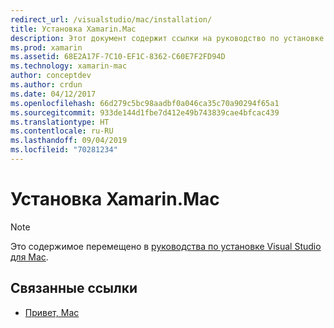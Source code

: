 ```yaml
---
redirect_url: /visualstudio/mac/installation/
title: Установка Xamarin.Mac
description: Этот документ содержит ссылки на руководство по установке Visual Studio для Mac, которое описывает установку Xamarin.Mac для разработки для macOS.
ms.prod: xamarin
ms.assetid: 68E2A17F-7C10-EF1C-8362-C60E7F2FD94D
ms.technology: xamarin-mac
author: conceptdev
ms.author: crdun
ms.date: 04/12/2017
ms.openlocfilehash: 66d279c5bc98aadbf0a046ca35c70a90294f65a1
ms.sourcegitcommit: 933de144d1fbe7d412e49b743839cae4bfcac439
ms.translationtype: HT
ms.contentlocale: ru-RU
ms.lasthandoff: 09/04/2019
ms.locfileid: "70281234"
---
```

# <a name="xamarinmac-installation"></a>Установка Xamarin.Mac

> [!NOTE]
> Это содержимое перемещено в [руководства по установке Visual Studio для Mac](https://docs.microsoft.com/visualstudio/mac/installation).

## <a name="related-links"></a>Связанные ссылки

- [Привет, Mac](~/mac/get-started/hello-mac.md)

